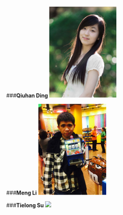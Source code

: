 ###**Qiuhan Ding**
<img src="./photos/qd.jpg" height="240">

###**Meng Li**
<img src="./photos/ml.jpg" height="240">

###**Tielong Su**
<img src="http://upload.wikimedia.org/wikipedia/commons/2/25/Brindle_pied_frenchbulldog.jpg" height="240">